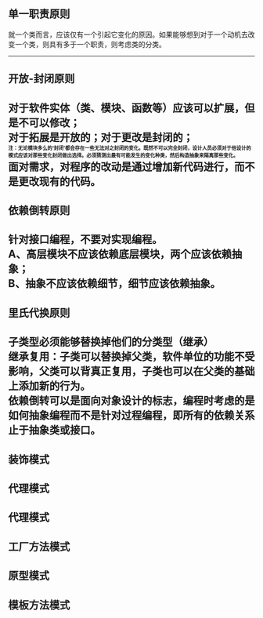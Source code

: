 ## 单一职责原则
就一个类而言，应该仅有一个引起它变化的原因。如果能够想到对于一个动机去改变一个类，则具有多于一个职责，则考虑类的分类。  

---

## 开放-封闭原则
对于软件实体（类、模块、函数等）应该可以扩展，但是不可以修改；  
对于拓展是开放的；对于更改是封闭的；  
<font size=1>注：无论模块多么的‘封闭’都会存在一些无法对之封闭的变化。既然不可以完全封闭，设计人员必须对于他设计的模式应该对那些变化封闭做出选择。必须猜测出最有可能发生的变化种类，然后构造抽象来隔离那些变化。</font>  
面对需求，对程序的改动是通过增加新代码进行，而不是更改现有的代码。  
---

## 依赖倒转原则
针对接口编程，不要对实现编程。  
A、高层模块不应该依赖底层模块，两个应该依赖抽象；  
B、抽象不应该依赖细节，细节应该依赖抽象。  
---

## 里氏代换原则
子类型必须能够替换掉他们的分类型（继承）  
继承复用：子类可以替换掉父类，软件单位的功能不受影响，父类可以背真正复用，子类也可以在父类的基础上添加新的行为。  
依赖倒转可以是面向对象设计的标志，编程时考虑的是如何抽象编程而不是针对过程编程，即所有的依赖关系止于抽象类或接口。  
---

## 装饰模式

## 代理模式

## 代理模式

## 工厂方法模式

## 原型模式

## 模板方法模式

  
